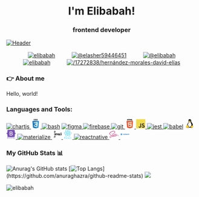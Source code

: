 <h1 align="center">I'm Elibabah!</h1>
<h3 align="center">frontend developer</h3>

[![Header](https:///github-cover.jpg "Header")](https://www.linkedin.com/in/elías-hernández-elibabah-5b85b5100/)

<p align="center">
<a href="https://www.linkedin.com/in/elías-hernández-elibabah-5b85b5100/" target="_blank" style="margin: 0 20px;">
  <img align="center" src="https://raw.githubusercontent.com/rahuldkjain/github-profile-readme-generator/master/src/images/icons/Social/linked-in-alt.svg" alt="elibabah" height="20" width="20" /></a>
<a href="https://twitter.com/@elasher59446451" target="_blank" style="margin: 0 20px;">
  <img align="center" src="https://raw.githubusercontent.com/rahuldkjain/github-profile-readme-generator/master/src/images/icons/Social/twitter.svg" alt="@elasher59446451" height="20" width="20" /></a>
<a href="https://medium.com/@elibabah" target="_blank" style="margin: 0 20px;">
  <img align="center" src="https://raw.githubusercontent.com/rahuldkjain/github-profile-readme-generator/master/src/images/icons/Social/medium.svg" alt="@elibabah" height="20" width="20" /></a>
<a href="https://codepen.io/elibabah" target="_blank"  style="margin: 0 20px;">
  <img align="center" src="https://raw.githubusercontent.com/rahuldkjain/github-profile-readme-generator/master/src/images/icons/Social/codepen.svg" alt="elibabah" height="20" width="20" /></a>
<a href="https://stackoverflow.com/users//users/17272838/hernández-morales-david-elías" target="_blank" style="margin: 0 20px;">
  <img align="center" src="https://raw.githubusercontent.com/rahuldkjain/github-profile-readme-generator/master/src/images/icons/Social/stack-overflow.svg" alt="/17272838/hernández-morales-david-elías" height="20" width="20" /></a>
</p>

### 👉 About me
Hello, world!



### Languages and Tools:

<p align="center">  

  <a href="https://www.chartjs.org" target="_blank" rel="noreferrer"> <img src="https://www.chartjs.org/media/logo-title.svg" alt="chartjs" width="25" height="25"/> </a> 
  <a href="https://www.w3schools.com/css/" target="_blank" rel="noreferrer"> <img src="https://raw.githubusercontent.com/devicons/devicon/master/icons/css3/css3-original-wordmark.svg" alt="css3" width="25" height="25"/> </a> 
  <a href="https://www.gnu.org/software/bash/" target="_blank" rel="noreferrer"> <img src="https://www.vectorlogo.zone/logos/gnu_bash/gnu_bash-icon.svg" alt="bash" width="25" height="25"/></a>
  <a href="https://www.figma.com/" target="_blank" rel="noreferrer"> <img src="https://www.vectorlogo.zone/logos/figma/figma-icon.svg" alt="figma" width="25" height="25"/> </a> 
  <a href="https://firebase.google.com/" target="_blank" rel="noreferrer"> <img src="https://www.vectorlogo.zone/logos/firebase/firebase-icon.svg" alt="firebase" width="25" height="25"/> </a> 
  <a href="https://git-scm.com/" target="_blank" rel="noreferrer"> <img src="https://www.vectorlogo.zone/logos/git-scm/git-scm-icon.svg" alt="git" width="25" height="25"/> </a> 
  <a href="https://www.w3.org/html/" target="_blank" rel="noreferrer"> <img src="https://raw.githubusercontent.com/devicons/devicon/master/icons/html5/html5-original-wordmark.svg" alt="html5" width="25" height="25"/> </a> 
  <a href="https://developer.mozilla.org/en-US/docs/Web/JavaScript" target="_blank" rel="noreferrer"> <img src="https://raw.githubusercontent.com/devicons/devicon/master/icons/javascript/javascript-original.svg" alt="javascript" width="25" height="25"/> </a> 
  <a href="https://jestjs.io" target="_blank" rel="noreferrer"> <img src="https://www.vectorlogo.zone/logos/jestjsio/jestjsio-icon.svg" alt="jest" width="25" height="25"/> </a> 
    <a href="https://babeljs.io/" target="_blank" rel="noreferrer"> <img src="https://www.vectorlogo.zone/logos/babeljs/babeljs-icon.svg" alt="babel" width="25" height="25"/></a> 
  <a href="https://www.linux.org/" target="_blank" rel="noreferrer"> <img src="https://raw.githubusercontent.com/devicons/devicon/master/icons/linux/linux-original.svg" alt="linux" width="25" height="25"/> </a> 
  <a href="https://getbootstrap.com" target="_blank" rel="noreferrer"> <img src="https://raw.githubusercontent.com/devicons/devicon/master/icons/bootstrap/bootstrap-plain-wordmark.svg" alt="bootstrap" width="25" height="25"/> </a>
  <a href="https://materializecss.com/" target="_blank" rel="noreferrer"> <img src="https://raw.githubusercontent.com/prplx/svg-logos/5585531d45d294869c4eaab4d7cf2e9c167710a9/svg/materialize.svg" alt="materialize" width="25" height="25"/> </a>
    <a href="https://canvasjs.com" target="_blank" rel="noreferrer"> <img src="https://raw.githubusercontent.com/Hardik0307/Hardik0307/master/assets/canvasjs-charts.svg" alt="canvasjs" width="25" height="25"/> </a> 
  <a href="https://reactjs.org/" target="_blank" rel="noreferrer"> <img src="https://raw.githubusercontent.com/devicons/devicon/master/icons/react/react-original-wordmark.svg" alt="react" width="25" height="25"/> </a> 
  <a href="https://reactnative.dev/" target="_blank" rel="noreferrer"> <img src="https://reactnative.dev/img/header_logo.svg" alt="reactnative" width="25" height="25"/> </a> 
  <a href="https://sass-lang.com" target="_blank" rel="noreferrer"> <img src="https://raw.githubusercontent.com/devicons/devicon/master/icons/sass/sass-original.svg" alt="sass" width="25" height="25"/> </a> 
  <a href="https://webpack.js.org" target="_blank" rel="noreferrer"> <img src="https://raw.githubusercontent.com/devicons/devicon/d00d0969292a6569d45b06d3f350f463a0107b0d/icons/webpack/webpack-original-wordmark.svg" alt="webpack" width="25" height="25"/> </a> 
</p>


### My GitHub Stats 📊
![Anurag's GitHub stats](https://github-readme-stats.vercel.app/api?username=elibabah&count_private=true&locale=en&show_icons=true&theme=radical)
[![Top Langs](https://github-readme-stats.vercel.app/api/top-langs/?username=elibabah&layout=compact&img_align="right")](https://github.com/anuraghazra/github-readme-stats)
![](https://github-profile-summary-cards.vercel.app/api/cards/profile-details?username=elibabah&theme=vue)
<p><img align="center" src="https://github-readme-streak-stats.herokuapp.com/?user=elibabah&" alt="elibabah" /></p>


<!--
- 🔭 I’m currently working on ...
- 🌱 I’m currently learning ...
- 👯 I’m looking to collaborate on ...
- 🤔 I’m looking for help with ...
- 💬 Ask me about ...
- 📫 How to reach me: ...
- 😄 Pronouns: ...
- ⚡ Fun fact: ...-->
